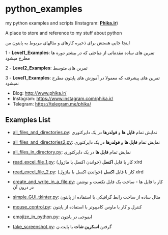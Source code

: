 # python_examples
my python examples and scripts (Instagram: [**Phika.ir**](https://www.instagram.com/phika.ir/))

A place to store and reference to my stuff about python

اینجا جایی هستش برای ذخیره کارهای و مثالهای مربوط به پایتون من

1 - **Level1_Examples**: تمرین های ساده مقدماتی از مباحثی که در بیشتر دوره ها مطرح میشود

2 - **Level2_Examples**: تمرین های متوسط

3 - **Level1_Examples**: تمرین های پیشرفته که معمولا در آموزش های پایتون مطرح نمیشود

- Blog: http://www.phika.ir/
- Instagram: https://www.instagram.com/phika.ir/
- Telegram: https://telegram.me/phika/

## Examples List
- [all_files_and_directories.py](https://github.com/iamrezashah/python_examples/blob/master/Level3_Examples/all_files_and_directories.py):
نمایش تمام **فایل ها** و **فولدرها** در یک دایرکتوری

- [all_files_and_directories2.py](https://github.com/iamrezashah/python_examples/blob/master/Level3_Examples/all_files_and_directories2.py): نمایش تمام 
**فایل ها** و **فولدرها** در یک دایرکتوری

- [all_files_in_directory.py](https://github.com/iamrezashah/python_examples/blob/master/Level3_Examples/all_files_in_directory.py): 
نمایش تمام **فایل ها** در یک دایرکتوری

- [read_excel_file_1.py](https://github.com/iamrezashah/python_examples/blob/master/Level3_Examples/read_excel_file_1.py):
(کار با فایل **اکسل** (خواندن اکسل با ماژول xlrd

- [read_excel_file_2.py](https://github.com/iamrezashah/python_examples/blob/master/Level3_Examples/read_excel_file_2.py):
(کار با فایل **اکسل** (خواندن اکسل با ماژول xlrd

- [create_and_write_in_a_file.py](https://github.com/iamrezashah/python_examples/blob/master/Level2_Examples/create_and_write_in_a_file.py):
کار با فایل ها - ساخت یک فایل تکست و نوشتن در درون آن

- [simple_GUI_tkinter.py](https://github.com/iamrezashah/python_examples/blob/master/Level2_Examples/simple_GUI_tkinter.py):
مثال ساده از ساخت رابط گرافیکی با استفاده از پایتون

- [mouse_control.py](https://github.com/iamrezashah/python_examples/blob/master/Level3_Examples/mouse_control.py): 
کنترل و کار با ماوس کامپیوتر با استفاده از پایتون

- [emojize_in_python.py](https://github.com/iamrezashah/python_examples/blob/master/Level2_Examples/emojize_in_python.py):
 ایموجی در پایتون

- [take_screenshot.py](https://github.com/iamrezashah/python_examples/blob/master/Level2_Examples/take_screenshot.py):
گرفتن **اسکرین شات** با پایت.ن
